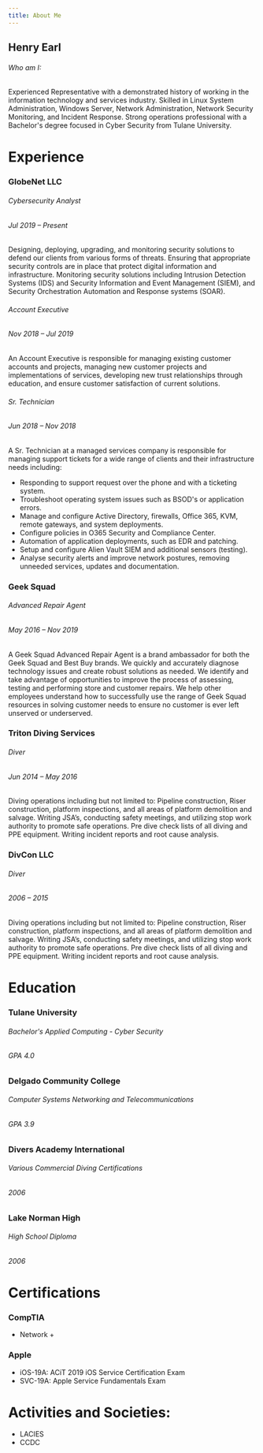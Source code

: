 ```yaml
---
title: About Me
---
```


## Henry Earl

###### Who am I:

Experienced Representative with a demonstrated history of working in the information technology and services industry. Skilled in Linux System Administration, Windows Server, Network Administration, Network Security Monitoring, and Incident Response. Strong operations professional with a Bachelor's degree focused in Cyber Security from Tulane University.


# Experience

### GlobeNet LLC
###### Cybersecurity Analyst
###### Jul 2019 – Present


Designing, deploying, upgrading, and monitoring security solutions to defend our clients from various forms of threats. Ensuring that appropriate security controls are in place that protect digital information and infrastructure. Monitoring security solutions including Intrusion Detection Systems (IDS) and Security Information and Event Management (SIEM), and Security Orchestration Automation and Response systems (SOAR).

###### Account Executive
###### Nov 2018 – Jul 2019

An Account Executive is responsible for managing existing customer accounts and projects, managing new customer projects and implementations of services, developing new trust relationships through education, and ensure customer satisfaction of current solutions.

###### Sr. Technician
###### Jun 2018 – Nov 2018

A Sr. Technician at a managed services company is responsible for managing support tickets for a wide range of clients and their infrastructure needs including:
* Responding to support request over the phone and with a ticketing system.
* Troubleshoot operating system issues such as BSOD's or application errors.
* Manage and configure Active Directory, firewalls, Office 365, KVM, remote gateways, and system deployments.
* Configure policies in O365 Security and Compliance Center.
* Automation of application deployments, such as EDR and patching.
* Setup and configure Alien Vault SIEM and additional sensors (testing).
* Analyse security alerts and improve network postures, removing unneeded services, updates and documentation.

### Geek Squad
###### Advanced Repair Agent
###### May 2016 – Nov 2019

A Geek Squad Advanced Repair Agent is a brand ambassador for both the Geek Squad and Best Buy brands. We quickly and accurately diagnose technology issues and create robust solutions as needed. We identify and take advantage of opportunities to improve the process of assessing, testing and performing store and customer repairs. We help other employees understand how to successfully use the range of Geek Squad resources in solving customer needs to ensure no customer is ever left unserved or underserved.

### Triton Diving Services
###### Diver
###### Jun 2014 – May 2016

Diving operations including but not limited to: Pipeline construction, Riser construction, platform inspections, and all areas of platform demolition and salvage. Writing JSA’s, conducting safety meetings, and utilizing stop work authority to promote safe operations. Pre dive check lists of all diving and PPE equipment. Writing incident reports and root cause analysis.

### DivCon LLC
###### Diver
###### 2006 – 2015

Diving operations including but not limited to: Pipeline construction, Riser construction, platform inspections, and all areas of platform demolition and salvage. Writing JSA’s, conducting safety meetings, and utilizing stop work authority to promote safe operations. Pre dive check lists of all diving and PPE equipment. Writing incident reports and root cause analysis.


# Education

### Tulane University
###### Bachelor's Applied Computing - Cyber Security
###### GPA 4.0

### Delgado Community College
###### Computer Systems Networking and Telecommunications 
###### GPA 3.9

### Divers Academy International
###### Various Commercial Diving Certifications
###### 2006


### Lake Norman High
###### High School Diploma
###### 2006

# Certifications


### CompTIA 
* Network +

### Apple 
* iOS-19A: ACiT 2019 iOS Service Certification Exam
* SVC-19A: Apple Service Fundamentals Exam

# Activities and Societies: 

* LACIES
* CCDC

